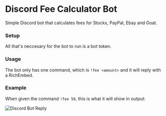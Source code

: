 # Discord Fee Calculator Bot

Simple Discord bot that calculates fees for Stockx, PayPal, Ebay and Goat. 

### Setup

All that's neccesary for the bot to run is a bot token.

### Usage

The bot only has one command, which is `!fee <amount>` and it will reply with a RichEmbed.

### Example

When given the command `!fee 50`, this is what it will show in output:

![Discord Bot Reply](https://i.imgur.com/Jnl7ELh.png)
